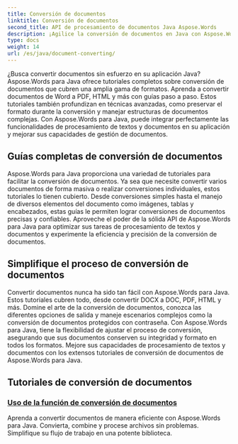 ```yaml
---
title: Conversión de documentos
linktitle: Conversión de documentos
second_title: API de procesamiento de documentos Java Aspose.Words
description: ¡Agilice la conversión de documentos en Java con Aspose.Words! Aprenda guías completas para procesamiento de textos y procesamiento de documentos.
type: docs
weight: 14
url: /es/java/document-converting/
---
```


¿Busca convertir documentos sin esfuerzo en su aplicación Java? Aspose.Words para Java ofrece tutoriales completos sobre conversión de documentos que cubren una amplia gama de formatos. Aprenda a convertir documentos de Word a PDF, HTML y más con guías paso a paso. Estos tutoriales también profundizan en técnicas avanzadas, como preservar el formato durante la conversión y manejar estructuras de documentos complejas. Con Aspose.Words para Java, puede integrar perfectamente las funcionalidades de procesamiento de textos y documentos en su aplicación y mejorar sus capacidades de gestión de documentos.

## Guías completas de conversión de documentos

Aspose.Words para Java proporciona una variedad de tutoriales para facilitar la conversión de documentos. Ya sea que necesite convertir varios documentos de forma masiva o realizar conversiones individuales, estos tutoriales lo tienen cubierto. Desde conversiones simples hasta el manejo de diversos elementos del documento como imágenes, tablas y encabezados, estas guías le permiten lograr conversiones de documentos precisas y confiables. Aproveche el poder de la sólida API de Aspose.Words para Java para optimizar sus tareas de procesamiento de textos y documentos y experimente la eficiencia y precisión de la conversión de documentos.

## Simplifique el proceso de conversión de documentos

Convertir documentos nunca ha sido tan fácil con Aspose.Words para Java. Estos tutoriales cubren todo, desde convertir DOCX a DOC, PDF, HTML y más. Domine el arte de la conversión de documentos, conozca las diferentes opciones de salida y maneje escenarios complejos como la conversión de documentos protegidos con contraseña. Con Aspose.Words para Java, tiene la flexibilidad de ajustar el proceso de conversión, asegurando que sus documentos conserven su integridad y formato en todos los formatos. Mejore sus capacidades de procesamiento de textos y documentos con los extensos tutoriales de conversión de documentos de Aspose.Words para Java.

## Tutoriales de conversión de documentos

### [Uso de la función de conversión de documentos](./using-document-converting/)
Aprenda a convertir documentos de manera eficiente con Aspose.Words para Java. Convierta, combine y procese archivos sin problemas. Simplifique su flujo de trabajo en una potente biblioteca.